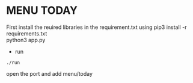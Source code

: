 # MENU TODAY
First install the reuired libraries in the requirement.txt using pip3 install -r requirements.txt  
python3 app.py   
+ run
```
./run
```
open the port and add menu/today  
